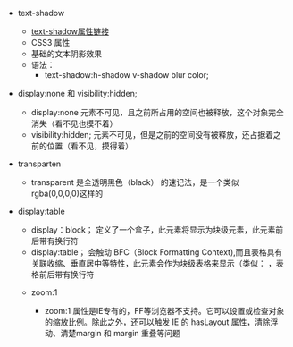 * text-shadow
  * [text-shadow属性链接](http://www.w3school.com.cn/cssref/pr_text-shadow.asp)
  * CSS3 属性
  * 基础的文本阴影效果
  * 语法：
    * text-shadow:h-shadow v-shadow blur color;

* display:none 和 visibility:hidden;
  * display:none 元素不可见，且之前所占用的空间也被释放，这个对象完全消失（看不见也摸不着）
  * visibility:hidden; 元素不可见，但是之前的空间没有被释放，还占据着之前的位置（看不见，摸得着）
 
* transparten
  * transparent 是全透明黑色（black） 的速记法，是一个类似 rgba(0,0,0,0)这样的
  
* display:table
  * display：block； 定义了一个盒子，此元素将显示为块级元素，此元素前后带有换行符
  * display:table； 会触动 BFC（Block Formatting Context),而且表格具有关联收缩、垂直居中等特性，此元素会作为块级表格来显示（类似：<table> ，表格前后带有换行符
 
* zoom:1
  * zoom:1 属性是IE专有的，FF等浏览器不支持。它可以设置或检查对象的缩放比例。除此之外，还可以触发 IE 的 hasLayout 属性，清除浮动、清楚margin 和 margin 重叠等问题
